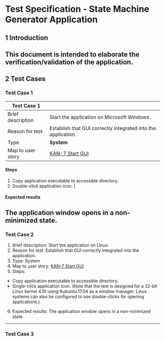 # Test Specification - State Machine Generator Application
## 1 Introduction
This document is intended to elaborate the verification/validation of the application.
---
## 2 Test Cases
### Test Case 1
| Test Case 1 | |
| --- | --- |
| Brief description | Start the application on Microsoft Windows. |
| Reason for test | Establish that GUI correctly integrated into the application. |
| Type | **System** |
| Map to user story | [KAN-7 Start GUI](https://jde-psu.atlassian.net/browse/KAN-7) |
#### Steps
1. Copy application executable to accessible directory.
2. Double-click application icon. |
#### Expected results
The application window opens in a non-minimized state.
---
### Test Case 2
1. Brief description: Start the application on Linux.
2. Reason for test: Establish that GUI correctly integrated into the application.
3. Type: System
4. Map to user story: [KAN-7 Start GUI](https://jde-psu.atlassian.net/browse/KAN-7)
5. Steps:
- Copy application executable to accessible directory.
- Single-click application icon. (Note that the test is designed for a 32-bit Linux kernel 4.10 using Kubuntu 17.04 as a window manager. Linux systems can also be configured to use double-clicks for opening applications.)
6. Expected results: The application window opens in a non-minimized state.
---
### Test Case 3



